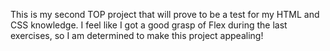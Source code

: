 This is my second TOP project that will prove to be a test 
for my HTML and CSS knowledge. I feel like I got a good grasp of Flex
during the last exercises, so I am determined to make this project
appealing!